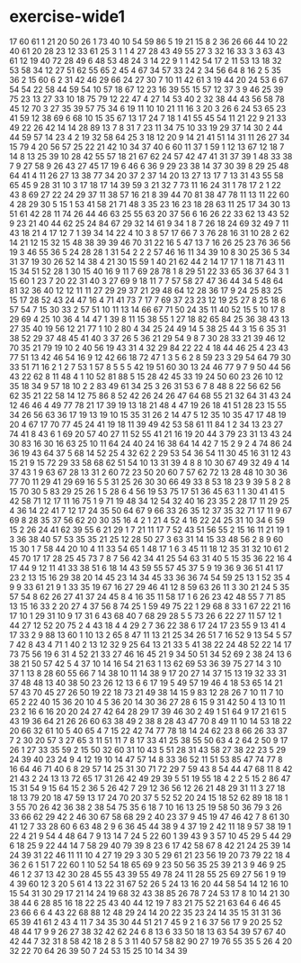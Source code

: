 # exercise-wide1
17
60
61
1
21
20
50
26
1
73
40
10
54
59
86
5
19
21
15
8
2
36
26
66
44
10
22
40
61
20
28
23
12
33
61
25
3
1
1
4
27
28
43
49
55
27
3
32
16
33
3
3
63
43
61
12
19
40
72
28
49
6
48
53
48
24
3
14
22
9
1
1
42
54
17
2
11
53
13
18
32
53
58
34
12
27
51
62
55
65
2
45
4
67
34
57
33
24
2
34
56
64
8
16
2
5
35
36
2
15
60
6
2
31
42
46
29
66
24
27
30
7
10
11
42
61
3
19
44
20
24
53
6
67
54
54
22
58
44
59
54
10
57
18
67
12
23
16
39
55
15
57
12
37
3
9
46
25
39
75
23
13
27
33
10
18
75
79
12
22
47
4
27
14
53
40
2
32
38
44
43
56
58
78
45
12
70
3
27
35
39
57
75
34
6
19
11
10
10
21
11
16
3
20
3
26
6
24
53
65
23
41
59
12
38
69
6
68
10
15
35
67
13
17
24
7
18
1
41
55
45
54
11
21
22
9
21
33
49
22
26
42
14
14
28
89
13
7
8
31
7
23
11
34
75
10
33
19
29
37
14
30
2
44
44
59
57
14
23
4
2
19
32
58
64
25
3
18
12
20
9
14
21
41
51
14
31
11
26
27
34
15
79
4
20
56
57
25
22
21
42
10
34
37
40
6
60
11
37
1
59
1
12
13
67
12
18
7
14
8
13
25
39
10
28
42
55
57
18
21
67
62
24
57
42
47
41
31
37
39
1
48
33
38
7
9
27
58
9
26
43
27
45
17
19
6
46
6
36
9
29
23
38
14
37
30
39
8
29
25
48
64
41
4
11
26
27
13
38
77
34
20
37
2
37
14
20
13
27
13
17
7
13
31
43
55
58
65
45
9
28
31
10
3
17
18
17
14
39
59
3
21
32
7
73
11
16
24
31
1
78
17
2
1
22
43
8
69
27
22
24
29
37
11
38
57
16
21
8
39
44
70
81
38
47
78
11
13
11
22
60
4
28
29
30
5
15
1
53
41
58
21
71
48
3
35
23
16
23
18
28
63
11
25
17
34
30
13
51
61
42
28
11
74
26
44
46
63
25
55
63
20
37
56
6
16
26
22
33
62
13
43
52
9
23
21
40
44
62
25
24
84
67
29
32
14
61
9
34
1
8
7
26
18
24
69
32
49
7
11
43
18
21
4
17
12
7
1
39
34
14
22
4
10
3
8
57
17
66
7
3
76
28
16
31
10
28
2
62
14
21
12
15
32
15
48
38
39
39
46
70
31
22
16
5
47
13
7
16
26
25
23
76
36
56
19
3
46
55
36
5
24
28
28
1
31
54
2
2
2
57
46
16
11
34
39
10
8
30
25
36
5
34
31
37
19
30
26
52
14
38
4
21
30
15
59
1
40
21
62
44
2
14
17
17
1
18
71
43
11
15
34
51
52
28
1
30
15
40
16
9
11
7
69
28
78
1
8
29
51
22
33
65
36
37
64
3
1
15
60
1
23
7
20
22
31
40
3
27
69
9
18
11
7
7
57
58
27
47
36
44
34
5
48
64
81
32
36
40
12
12
11
11
27
29
29
37
21
29
48
64
12
28
36
17
9
24
25
83
25
15
17
28
52
43
24
47
16
4
71
41
73
7
17
7
69
37
23
23
12
19
25
27
8
25
18
6
57
54
7
15
30
33
2
57
51
10
11
13
14
66
67
71
50
24
35
11
40
52
15
5
10
17
8
29
69
4
25
10
36
4
14
47
1
39
8
11
15
38
55
1
27
18
82
65
84
25
36
38
43
13
27
35
40
19
56
12
21
77
1
10
2
80
4
34
25
24
49
14
5
38
25
44
3
15
6
35
31
38
52
29
37
48
45
41
40
3
37
26
5
36
21
29
54
9
8
7
30
28
33
21
39
46
12
70
35
21
79
19
10
2
40
56
19
43
31
4
32
29
84
22
22
4
18
44
46
25
4
23
43
77
51
13
42
46
54
16
9
12
42
66
18
72
47
1
3
5
6
2
8
59
23
3
29
54
64
79
30
33
51
71
16
2
1
2
7
53
1
57
8
5
5
5
42
19
51
60
30
13
24
46
77
9
7
9
50
44
56
43
22
62
8
11
48
4
1
10
52
81
88
5
15
28
42
45
33
19
24
50
60
23
26
10
12
35
18
34
9
57
18
10
2
2
83
49
61
34
25
3
26
31
53
6
7
8
48
8
22
56
62
56
62
35
21
22
58
14
12
75
86
8
52
42
26
24
26
47
64
68
55
21
32
64
31
43
24
12
46
46
4
49
77
78
21
17
39
19
13
18
21
48
4
47
19
26
18
41
51
28
23
15
55
34
26
56
63
36
17
19
13
19
10
15
35
31
26
2
14
47
5
12
35
10
35
47
17
48
19
20
4
67
17
70
77
45
24
41
19
18
11
39
49
42
53
58
61
11
84
1
2
34
13
23
27
74
41
8
43
6
1
69
20
57
40
27
11
52
55
41
21
16
19
20
44
3
79
23
31
13
43
24
30
83
16
30
16
63
25
10
11
64
24
40
24
16
38
64
14
42
7
15
2
9
2
4
74
86
24
36
19
43
64
37
5
68
14
52
25
4
32
62
2
29
53
54
36
54
11
30
45
16
31
12
43
15
21
9
15
72
29
33
58
68
62
51
54
10
13
31
39
4
8
8
10
30
67
49
32
49
4
14
37
43
1
9
63
67
28
13
31
2
60
72
23
50
20
60
7
57
62
72
13
28
48
10
30
36
77
70
11
29
41
29
69
16
5
5
31
25
26
30
30
66
49
33
8
53
18
23
9
39
5
8
2
8
15
70
30
5
83
29
25
26
1
5
28
6
4
56
19
53
75
17
51
36
45
63
1
1
30
41
41
5
42
58
71
12
17
11
16
75
1
9
71
19
48
34
12
54
32
40
16
23
35
2
28
17
11
29
25
4
36
14
22
41
7
12
17
24
35
50
64
67
9
66
33
26
35
12
37
35
32
71
17
11
9
67
69
8
28
35
37
56
62
20
30
35
16
4
2
1
21
4
52
4
16
22
24
25
31
10
34
6
59
15
2
26
24
41
62
39
55
6
21
29
1
7
21
11
17
7
52
43
51
56
55
2
15
16
11
21
19
1
3
36
38
40
57
53
35
35
21
25
12
28
50
27
3
63
31
14
15
33
48
56
2
8
9
60
15
30
1
7
58
44
20
10
4
11
33
54
65
1
48
17
1
6
3
45
11
18
12
35
31
32
10
61
2
45
70
17
17
28
25
45
73
7
8
7
56
42
34
41
25
54
63
31
40
5
15
35
36
22
16
4
17
44
9
12
11
41
33
38
51
6
18
14
43
59
55
57
45
37
5
9
19
36
9
36
51
41
17
23
2
13
15
16
29
38
20
14
45
23
14
34
45
33
36
36
74
54
59
25
13
1
52
35
4
9
9
33
61
21
9
1
33
35
19
67
16
27
29
46
41
12
8
59
63
26
11
3
30
21
24
5
35
57
54
8
62
26
27
41
37
24
45
8
4
16
35
11
58
17
1
6
26
23
42
48
55
7
71
85
13
15
16
33
2
20
27
4
37
56
8
74
25
1
59
49
75
22
1
29
68
8
33
1
67
22
21
16
17
10
1
29
31
10
9
17
31
6
43
68
40
7
68
29
28
5
5
73
26
6
22
27
11
57
12
1
44
27
12
52
20
75
2
4
43
18
4
4
29
2
7
36
22
38
6
17
24
17
23
55
9
13
41
4
17
33
2
9
88
13
60
1
10
13
2
65
8
47
11
13
21
25
34
26
51
7
16
52
9
13
54
5
57
7
42
8
43
4
71
1
40
2
13
12
32
9
25
64
13
21
33
5
41
38
22
24
48
52
22
14
17
73
75
56
19
6
31
4
52
21
33
27
46
16
45
21
9
34
50
51
34
52
69
2
38
24
13
6
38
21
50
57
42
5
4
37
10
14
16
54
21
63
1
13
62
69
53
36
39
75
27
14
3
10
37
1
13
8
28
60
55
66
7
14
38
10
11
14
38
9
17
20
27
14
37
15
13
19
32
33
31
37
48
48
13
40
38
50
23
26
12
13
6
6
17
19
5
49
57
19
46
4
18
53
65
14
21
57
43
70
45
27
26
50
19
22
18
73
21
49
38
14
15
9
83
12
28
26
7
10
11
7
10
65
2
22
40
15
36
20
10
4
5
36
20
14
30
36
27
28
6
15
9
31
42
50
4
13
10
11
23
2
16
6
16
20
20
24
27
42
64
28
29
17
39
46
30
2
49
1
51
64
9
17
21
61
5
43
19
36
64
21
26
26
60
63
38
49
2
38
8
28
43
47
70
8
49
11
10
14
53
18
22
20
66
32
61
10
5
40
65
4
7
15
22
42
74
77
78
18
14
24
62
23
8
66
26
33
37
7
2
30
20
57
3
27
65
3
11
51
11
7
8
17
33
41
25
38
55
50
63
4
2
64
2
50
9
17
26
1
27
33
35
59
2
15
50
32
60
31
10
43
5
51
28
31
43
58
27
38
22
23
5
29
24
39
40
23
24
9
4
12
19
10
14
47
57
14
8
33
36
52
11
51
53
85
47
74
77
8
16
64
46
71
40
6
8
29
57
14
25
31
30
71
72
29
7
59
43
8
54
44
47
68
11
8
42
21
43
2
24
13
13
72
65
17
31
26
42
49
29
39
5
51
19
55
18
4
2
2
5
15
2
86
47
15
31
54
9
15
64
15
2
36
5
26
42
7
29
12
36
56
12
26
21
48
29
31
11
3
27
18
18
13
79
20
18
47
59
13
17
24
70
20
37
5
52
52
20
24
15
18
52
62
89
18
18
1
3
55
70
26
42
36
38
2
38
54
75
35
6
18
7
10
16
13
25
19
58
50
36
79
3
26
33
66
62
29
42
2
46
30
67
58
68
29
2
40
23
37
9
45
19
47
46
42
7
8
61
30
41
12
7
33
28
60
6
63
48
2
9
6
36
45
44
38
9
4
37
19
2
42
11
18
9
57
38
19
1
22
4
21
9
54
4
48
64
7
9
13
14
7
24
5
22
60
1
39
43
9
3
57
10
45
29
5
44
29
6
18
25
9
22
44
14
7
58
29
40
79
39
8
23
6
17
42
58
67
8
42
21
24
25
39
14
24
39
31
22
46
11
11
10
4
27
19
29
3
30
5
29
61
21
23
56
19
20
73
79
22
18
4
36
2
6
1
51
7
22
60
1
10
52
54
18
65
69
9
23
50
56
35
25
39
21
3
9
46
9
25
46
1
2
37
13
42
30
28
45
55
43
39
55
49
78
24
11
28
55
25
69
27
56
1
9
19
4
39
60
12
3
20
5
61
4
13
22
31
67
52
26
5
24
13
16
20
44
58
54
14
12
16
10
15
54
31
30
29
17
21
14
24
19
68
32
43
38
85
26
78
7
24
53
17
8
10
14
21
30
38
44
6
28
85
16
18
22
25
43
40
44
12
19
7
83
21
75
52
21
63
64
6
46
45
23
66
6
6
4
43
22
68
88
12
48
29
24
14
20
22
35
23
24
14
35
15
31
31
36
65
39
41
61
2
43
4
11
7
34
35
30
44
51
21
7
45
9
2
1
6
37
56
17
9
20
25
52
48
44
17
9
9
26
27
38
32
42
62
24
6
8
13
6
33
50
18
13
63
54
39
57
67
40
42
44
7
32
31
8
58
42
18
2
8
5
3
11
40
57
58
82
90
27
19
76
55
35
5
26
4
20
32
22
70
64
26
39
50
7
24
53
15
25
10
14
34
39
